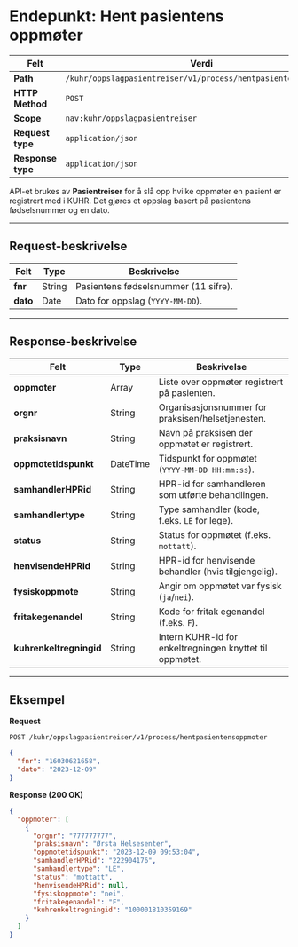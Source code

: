# Endepunkt: Hent pasientens oppmøter

| Felt              | Verdi                                                          |
| ----------------- | -------------------------------------------------------------- |
| **Path**          | `/kuhr/oppslagpasientreiser/v1/process/hentpasientensoppmoter` |
| **HTTP Method**   | `POST`                                                         |
| **Scope**         | `nav:kuhr/oppslagpasientreiser`                                |
| **Request type**  | `application/json`                                             |
| **Response type** | `application/json`                                             |


API-et brukes av **Pasientreiser** for å slå opp hvilke oppmøter en pasient er registrert med i KUHR.
Det gjøres et oppslag basert på pasientens fødselsnummer og en dato.

---

## Request-beskrivelse

| Felt     | Type   | Beskrivelse                          |
| -------- | ------ | ------------------------------------ |
| **fnr**  | String | Pasientens fødselsnummer (11 sifre). |
| **dato** | Date   | Dato for oppslag (`YYYY-MM-DD`).     |

---

## Response-beskrivelse

| Felt                    | Type      | Beskrivelse                                             |
| ----------------------- |-----------|---------------------------------------------------------|
| **oppmoter**            | Array     | Liste over oppmøter registrert på pasienten.            |
| **orgnr**               | String    | Organisasjonsnummer for praksisen/helsetjenesten.       |
| **praksisnavn**         | String    | Navn på praksisen der oppmøtet er registrert.           |
| **oppmotetidspunkt**    | DateTime  | Tidspunkt for oppmøtet (`YYYY-MM-DD HH:mm:ss`).         |
| **samhandlerHPRid**     | String    | HPR-id for samhandleren som utførte behandlingen.       |
| **samhandlertype**      | String    | Type samhandler (kode, f.eks. `LE` for lege).           |
| **status**              | String    | Status for oppmøtet (f.eks. `mottatt`).                 |
| **henvisendeHPRid**     | String    | HPR-id for henvisende behandler (hvis tilgjengelig).     |
| **fysiskoppmote**       | String    | Angir om oppmøtet var fysisk (`ja`/`nei`).              |
| **fritakegenandel**     | String    | Kode for fritak egenandel (f.eks. `F`).                 |
| **kuhrenkeltregningid** | String    | Intern KUHR-id for enkeltregningen knyttet til oppmøtet. |

---

## Eksempel

**Request**

```http
POST /kuhr/oppslagpasientreiser/v1/process/hentpasientensoppmoter
```

```json
{
  "fnr": "16030621658",
  "dato": "2023-12-09"
}
```

**Response (200 OK)**

```json
{
  "oppmoter": [
    {
      "orgnr": "777777777",
      "praksisnavn": "Ørsta Helsesenter",
      "oppmotetidspunkt": "2023-12-09 09:53:04",
      "samhandlerHPRid": "222904176",
      "samhandlertype": "LE",
      "status": "mottatt",
      "henvisendeHPRid": null,
      "fysiskoppmote": "nei",
      "fritakegenandel": "F",
      "kuhrenkeltregningid": "100001810359169"
    }
  ]
}
```

